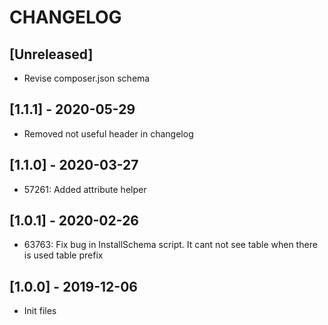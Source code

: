 # CHANGELOG

## [Unreleased]
* Revise composer.json schema

## [1.1.1] - 2020-05-29
* Removed not useful header in changelog

## [1.1.0] - 2020-03-27
* 57261: Added attribute helper

## [1.0.1] - 2020-02-26
* 63763: Fix bug in InstallSchema script. It cant not see table when there is used table prefix

## [1.0.0] - 2019-12-06
* Init files
